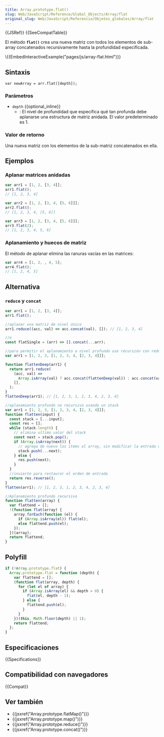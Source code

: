 ```yaml
---
title: Array.prototype.flat()
slug: Web/JavaScript/Reference/Global_Objects/Array/flat
original_slug: Web/JavaScript/Referencia/Objetos_globales/Array/flat
---
```


{{JSRef}} {{SeeCompatTable}}

El método **`flat()`** crea una nueva matriz con todos los elementos de sub-array concatenados recursivamente hasta la profundidad especificada.

\\{{EmbedInteractiveExample("pages/js/array-flat.html")}}

## Sintaxis

```
var newArray = arr.flat([depth]);
```

### Parámetros

- `depth` {{optional_inline}}
  - : El nivel de profundidad que especifica qué tan profunda debe aplanarse una estructura de matriz anidada. El valor predeterminado es 1.

### Valor de retorno

Una nueva matriz con los elementos de la sub-matriz concatenados en ella.

## Ejemplos

### Aplanar matrices anidadas

```js
var arr1 = [1, 2, [3, 4]];
arr1.flat();
// [1, 2, 3, 4]

var arr2 = [1, 2, [3, 4, [5, 6]]];
arr2.flat();
// [1, 2, 3, 4, [5, 6]]

var arr3 = [1, 2, [3, 4, [5, 6]]];
arr3.flat(2);
// [1, 2, 3, 4, 5, 6]
```

### Aplanamiento y huecos de matriz

El método de aplanar elimina las ranuras vacías en las matrices:

```js
var arr4 = [1, 2, , 4, 5];
arr4.flat();
// [1, 2, 4, 5]
```

## Alternativa

### `reduce` y `concat`

```js
var arr1 = [1, 2, [3, 4]];
arr1.flat();

//aplanar una matriz de nivel único
arr1.reduce((acc, val) => acc.concat(val), []); // [1, 2, 3, 4]

//o
const flatSingle = (arr) => [].concat(...arr);
```

```js
//para permitir el aplanamiento a nivel profundo use recursión con reduce y concat
var arr1 = [1, 2, 3, [1, 2, 3, 4, [2, 3, 4]]];

function flattenDeep(arr1) {
  return arr1.reduce(
    (acc, val) =>
      Array.isArray(val) ? acc.concat(flattenDeep(val)) : acc.concat(val),
    [],
  );
}
flattenDeep(arr1); // [1, 2, 3, 1, 2, 3, 4, 2, 3, 4]
```

```js
//aplanamiento profundo no recursivo usando un stack
var arr1 = [1, 2, 3, [1, 2, 3, 4, [2, 3, 4]]];
function flatten(input) {
  const stack = [...input];
  const res = [];
  while (stack.length) {
    // elimina ultimo valor del stack
    const next = stack.pop();
    if (Array.isArray(next)) {
      // agrega de nuevo los items al array, sin modificar la entrada original
      stack.push(...next);
    } else {
      res.push(next);
    }
  }
  //invierte para restaurar el orden de entrada
  return res.reverse();
}
flatten(arr1); // [1, 2, 3, 1, 2, 3, 4, 2, 3, 4]
```

```js
//Aplanamiento profundo recursivo
function flatten(array) {
  var flattend = [];
  !(function flat(array) {
    array.forEach(function (el) {
      if (Array.isArray(el)) flat(el);
      else flattend.push(el);
    });
  })(array);
  return flattend;
}
```

## Polyfill

```js
if (!Array.prototype.flat) {
  Array.prototype.flat = function (depth) {
    var flattend = [];
    (function flat(array, depth) {
      for (let el of array) {
        if (Array.isArray(el) && depth > 0) {
          flat(el, depth - 1);
        } else {
          flattend.push(el);
        }
      }
    })(this, Math.floor(depth) || 1);
    return flattend;
  };
}
```

## Especificaciones

{{Specifications}}

## Compatibilidad con navegadores

{{Compat}}

## Ver también

- {{jsxref("Array.prototype.flatMap()")}}
- {{jsxref("Array.prototype.map()")}}
- {{jsxref("Array.prototype.reduce()")}}
- {{jsxref("Array.prototype.concat()")}}
